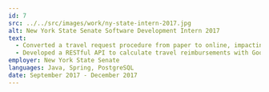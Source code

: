 ```yaml
---
id: 7
src: ../../src/images/work/ny-state-intern-2017.jpg
alt: New York State Senate Software Development Intern 2017
text:
  - Converted a travel request procedure from paper to online, impacting over 1,500 employees
  - Developed a RESTful API to calculate travel reimbursements with Google Maps's API
employer: New York State Senate
languages: Java, Spring, PostgreSQL
date: September 2017 - December 2017
---
```

